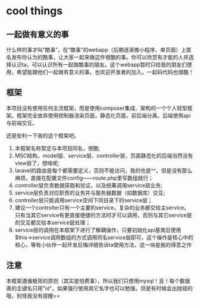 # cool things 
## __一起做有意义的事__
  什么样的事才叫“酷事”，在“酷事”的webapp（后期逐渐推小程序、单页面）上匿名发布你认为的酷事，让大家一起来做这件很酷的事。你可以欣赏有才能的人并选择认识ta，可以认识所有一起做酷事的朋友。这个webapp暂时只给我的朋友们使用，希望能跟他们一起做有意义的事。也欢迎开发者的加入，一起码代码也很酷！
  
  
## __框架__
  本项目没有使用任何主流框架，而是使用composer集成、架构的一个个人轻型框架。框架完全放弃使用控制器渲染页面，静态化页面，前后端分离。后端使用api与前端交互。
  
  还是安利一下我的这个框架吧。
1. 本框架名称暂定与本项目同名，很酷;
2. MSC结构，model层、service层、controller层，页面静态化的后端当然没有view层了，想啥呢;
3. laravel的路由是每个都需要定义，否则不能访问，我的也是^^。但是没有那么麻烦，直接在配置文件config——route.php里写数组就行；
4. controller层负责数据获取和验证，以及统筹调用service层业务;
5. service层负责对应职责的业务并与服务器数据（如数据库）交互;
6. controller层只能调用service空间下同目录下的service层；
7. 建议一个controller只有一个主要的service，复杂的业务都交给主service，只有当其它service有更直接便捷的方法时才可以调用，否则与其它service层的交互都交给本service层处理；
8. service层的调用在本框架下进行了解耦操作，只要初始化api基类后使用$this->service调用数组的方式调用同名service层即可，这个操作是核心中的核心，等有小伙伴一起开发后悔详细告诉ta使用方法，这一块是我的得意之作

## __注意__
  本框架遵循极简的原则（其实是怕费事），所以我们只使用mysql！且！每个数据表的主键名只用"id"。如果强行使用其它名字也可以勉强，但是有时候会出抛错的哦，别怪我没有提醒==

